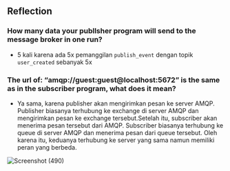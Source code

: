 ## Reflection

### How many data your publlsher program will send to the message broker in one run?
- 5 kali karena ada 5x pemanggilan `publish_event` dengan topik `user_created` sebanyak 5x

### The url of: “amqp://guest:guest@localhost:5672” is the same as in the subscriber program, what does it mean?
- Ya sama, karena publisher akan mengirimkan pesan ke server AMQP. Publisher biasanya terhubung ke exchange di server AMQP dan mengirimkan pesan ke exchange tersebut.Setelah itu, subscriber akan menerima pesan tersebut dari AMQP. Subscriber biasanya terhubung ke queue di server AMQP dan menerima pesan dari queue tersebut. Oleh karena itu, keduanya terhubung ke server yang sama namun memiliki peran yang berbeda.

![Screenshot (490)](https://github.com/gnh374/tutorial-publisher/assets/121223135/c9034495-abeb-4f83-ae6b-549b0fbb9cb1)

